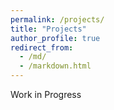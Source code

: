 ```yaml
---
permalink: /projects/
title: "Projects"
author_profile: true
redirect_from: 
  - /md/
  - /markdown.html
---
```


Work in Progress